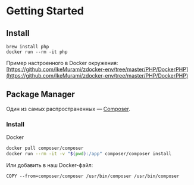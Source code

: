 # Getting Started

## Install

```
brew install php
docker run --rm -it php
```

Пример настроенного в Docker окружения: [https://github.com/IkeMurami/zdocker-env/tree/master/PHP/DockerPHP](https://github.com/IkeMurami/zdocker-env/tree/master/PHP/DockerPHP)

## Package Manager

Один из самых распространенных — [Composer](https://getcomposer.org/).

### Install

Docker

```bash
docker pull composer/composer
docker run --rm -it -v "$(pwd):/app" composer/composer install
```

Или добавить в наш Docker-файл:

```docker
COPY --from=composer/composer /usr/bin/composer /usr/bin/composer
```
